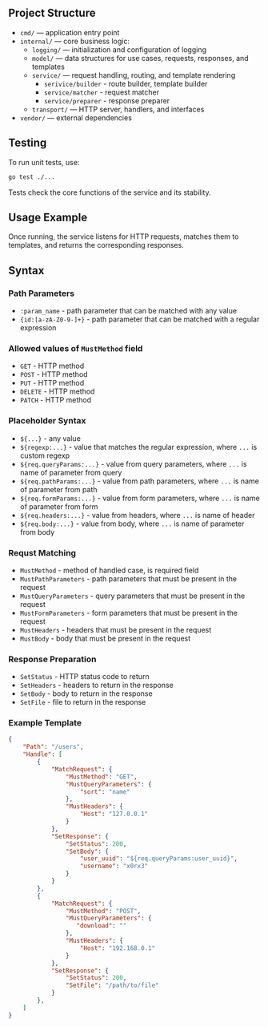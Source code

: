 ## Project Structure

- `cmd/` — application entry point  
- `internal/` — core business logic:
  - `logging/` — initialization and configuration of logging
  - `model/` — data structures for use cases, requests, responses, and templates
  - `service/` — request handling, routing, and template rendering
    - `serivice/builder` - route builder, template builder
    - `service/matcher` - request matcher
    - `service/preparer` - response preparer
  - `transport/` — HTTP server, handlers, and interfaces
- `vendor/` — external dependencies

## Testing

To run unit tests, use:
```sh
go test ./...
```
Tests check the core functions of the service and its stability.


## Usage Example

Once running, the service listens for HTTP requests, matches them to templates, and returns the corresponding responses.

## Syntax 

### Path Parameters
- `:param_name` - path parameter that can be matched with any value
- `{id:[a-zA-Z0-9-]+}` - path parameter that can be matched with a regular expression

### Allowed values of `MustMethod` field
- `GET` - HTTP method
- `POST` - HTTP method
- `PUT` - HTTP method
- `DELETE` - HTTP method
- `PATCH` - HTTP method

### Placeholder Syntax
- `${...}` - any value
- `${regexp:...}` - value that matches the regular expression, where `...` is custom regexp
- `${req.queryParams:...}` - value from query parameters, where `...` is name of parameter from query  
- `${req.pathParams:...}` - value from path parameters, where `...` is name of parameter from path
- `${req.formParams:...}` - value from form parameters, where `...` is name of parameter from form
- `${req.headers:...}` - value from headers, where `...` is name of header
- `${req.body:...}` - value from body, where `...` is name of parameter from body

### Requst Matching
- `MustMethod` - method of handled case, is required field
- `MustPathParameters` - path parameters that must be present in the request
- `MustQueryParameters` - query parameters that must be present in the request
- `MustFormParameters` - form parameters that must be present in the request
- `MustHeaders` - headers that must be present in the request
- `MustBody` - body that must be present in the request

### Response Preparation
- `SetStatus` - HTTP status code to return
- `SetHeaders` - headers to return in the response
- `SetBody` - body to return in the response
- `SetFile` - file to return in the response

### Example Template

```json
{
    "Path": "/users",
    "Handle": [
        {
            "MatchRequest": {
                "MustMethod": "GET",
                "MustQueryParameters": {
                    "sort": "name"
                },
                "MustHeaders": {
                    "Host": "127.0.0.1"
                }
            },
            "SetResponse": {
                "SetStatus": 200,
                "SetBody": {
                    "user_uuid": "${req.queryParams:user_uuid}",
                    "username": "x0rx3"
                }
            }
        },
        {
            "MatchRequest": {
                "MustMethod": "POST",
                "MustQueryParameters": {
                   "download": "" 
                },
                "MustHeaders": {
                    "Host": "192.168.0.1"
                }
            },
            "SetResponse": {
                "SetStatus": 200,
                "SetFile": "/path/to/file"
            }
        },
    ]
}
```
